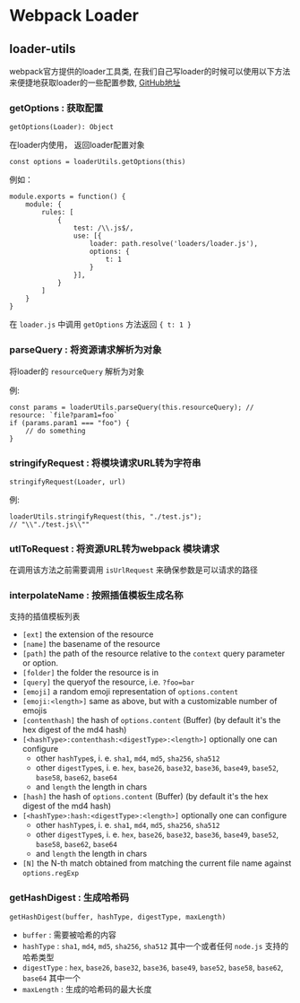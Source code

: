# Webpack Loader

## **loader-utils**

webpack官方提供的loader工具类, 在我们自己写loader的时候可以使用以下方法来便捷地获取loader的一些配置参数, [GitHub地址](https://github.com/webpack/loader-utils)

### **getOptions** : 获取配置

`getOptions(Loader): Object`

在loader内使用， 返回loader配置对象

```
const options = loaderUtils.getOptions(this)

```

例如：

```
module.exports = function() {
    module: {
        rules: [
            {
                test: /\\.js$/,
                use: [{
                    loader: path.resolve('loaders/loader.js'),
                    options: {
                        t: 1
                    }
                }],
            }
        ]
    }
}

```

在 `loader.js` 中调用 `getOptions` 方法返回 `{ t: 1 }`

### **parseQuery** : 将资源请求解析为对象

将loader的 `resourceQuery` 解析为对象

例:

```
const params = loaderUtils.parseQuery(this.resourceQuery); // resource: `file?param1=foo`
if (params.param1 === "foo") {
	// do something
}

```

### **stringifyRequest** : 将模块请求URL转为字符串

`stringifyRequest(Loader, url)`

例:

```
loaderUtils.stringifyRequest(this, "./test.js");
// "\\"./test.js\\""

```

### **utlToRequest** : 将资源URL转为webpack 模块请求

在调用该方法之前需要调用 `isUrlRequest` 来确保参数是可以请求的路径

### **interpolateName** : 按照插值模板生成名称

支持的插值模板列表

- `[ext]` the extension of the resource
- `[name]` the basename of the resource
- `[path]` the path of the resource relative to the `context` query parameter or option.
- `[folder]` the folder the resource is in
- `[query]` the queryof the resource, i.e. `?foo=bar`
- `[emoji]` a random emoji representation of `options.content`
- `[emoji:<length>]` same as above, but with a customizable number of emojis
- `[contenthash]` the hash of `options.content` (Buffer) (by default it's the hex digest of the md4 hash)
- `[<hashType>:contenthash:<digestType>:<length>]` optionally one can configure
    - other `hashType`s, i. e. `sha1`, `md4`, `md5`, `sha256`, `sha512`
    - other `digestType`s, i. e. `hex`, `base26`, `base32`, `base36`, `base49`, `base52`, `base58`, `base62`, `base64`
    - and `length` the length in chars
- `[hash]` the hash of `options.content` (Buffer) (by default it's the hex digest of the md4 hash)
- `[<hashType>:hash:<digestType>:<length>]` optionally one can configure
    - other `hashType`s, i. e. `sha1`, `md4`, `md5`, `sha256`, `sha512`
    - other `digestType`s, i. e. `hex`, `base26`, `base32`, `base36`, `base49`, `base52`, `base58`, `base62`, `base64`
    - and `length` the length in chars
- `[N]` the N-th match obtained from matching the current file name against `options.regExp`

### **getHashDigest** : 生成哈希码

`getHashDigest(buffer, hashType, digestType, maxLength)`

- `buffer` : 需要被哈希的内容
- `hashType` : `sha1`, `md4`, `md5`, `sha256`, `sha512` 其中一个或者任何 `node.js` 支持的哈希类型
- `digestType` : `hex`, `base26`, `base32`, `base36`, `base49`, `base52`, `base58`, `base62`, `base64` 其中一个
- `maxLength` : 生成的哈希码的最大长度

